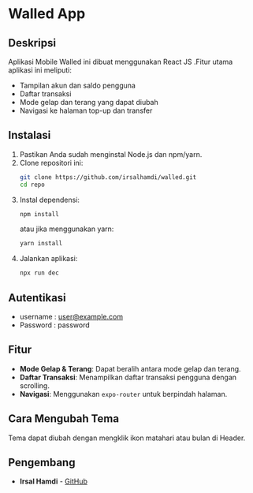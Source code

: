 # Walled App

## Deskripsi
Aplikasi Mobile Walled ini dibuat menggunakan React JS .Fitur utama aplikasi ini meliputi:
- Tampilan akun dan saldo pengguna
- Daftar transaksi
- Mode gelap dan terang yang dapat diubah
- Navigasi ke halaman top-up dan transfer

## Instalasi
1. Pastikan Anda sudah menginstal Node.js dan npm/yarn.
2. Clone repositori ini:
   ```sh
   git clone https://github.com/irsalhamdi/walled.git
   cd repo
   ```
3. Instal dependensi:
   ```sh
   npm install
   ```
   atau jika menggunakan yarn:
   ```sh
   yarn install
   ```
4. Jalankan aplikasi:
   ```sh
   npx run dec
   ```

## Autentikasi
- username : user@example.com
- Password : password


## Fitur
- **Mode Gelap & Terang**: Dapat beralih antara mode gelap dan terang.
- **Daftar Transaksi**: Menampilkan daftar transaksi pengguna dengan scrolling.
- **Navigasi**: Menggunakan `expo-router` untuk berpindah halaman.

## Cara Mengubah Tema
Tema dapat diubah dengan mengklik ikon matahari atau bulan di Header.

## Pengembang
- **Irsal Hamdi** - [GitHub](https://github.com/irsalhamdi)